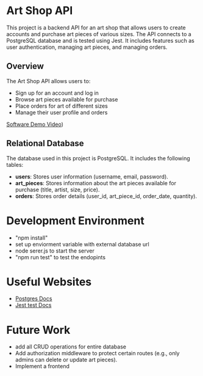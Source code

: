 # Art Shop API

This project is a backend API for an art shop that allows users to create accounts and purchase art pieces of various sizes. The API connects to a PostgreSQL database and is tested using Jest. It includes features such as user authentication, managing art pieces, and managing orders.

## Overview

The Art Shop API allows users to:

- Sign up for an account and log in
- Browse art pieces available for purchase
- Place orders for art of different sizes
- Manage their user profile and orders

[Software Demo Video](https://www.youtube.com/watch?v=CodGiOGTKK4&ab_channel=SimplySaid))

## Relational Database

The database used in this project is PostgreSQL. It includes the following tables:

- **users**: Stores user information (username, email, password).
- **art_pieces**: Stores information about the art pieces available for purchase (title, artist, size, price).
- **orders**: Stores order details (user_id, art_piece_id, order_date, quantity).

# Development Environment

- "npm install"
- set up enviorment variable with external database url
- node serer.js to start the server
- "npm run test" to test the endopints

# Useful Websites

- [Postgres Docs](https://www.postgresql.org/docs/)
- [Jest test Docs](https://jestjs.io/)

# Future Work

- add all CRUD operations for entire database
- Add authorization middleware to protect certain routes (e.g., only admins can delete or update art pieces).
- Implement a frontend
